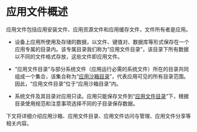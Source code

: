 # 应用文件概述

应用文件包括应用安装文件、应用资源文件和应用缓存文件，文件所有者是应用。

- 设备上应用所使用及存储的数据，以文件、键值对、数据库等形式保存在一个应用专属的目录内。该专属目录我们称为“应用文件目录”，该目录下所有数据以不同的文件格式存放，这些文件即应用文件。

- “应用文件目录”与部分系统文件（应用运行必需的系统文件）所在的目录共同组成一个集合，该集合称为“[应用沙箱目录](app-sandbox-directory.md)”，代表应用可见的所有目录范围。因此，“应用文件目录”位于“应用沙箱目录”内。

- 系统文件及其目录对应用只读。应用只能保存文件到“[应用文件目录](app-sandbox-directory.md#应用文件目录与应用文件路径)”下，根据目录使用规范和注意事项选择不同的子目录保存数据。

下文将详细介绍应用沙箱、应用文件目录、应用文件访问与管理、应用文件分享等相关内容。
